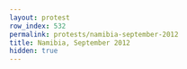 ```yaml
---
layout: protest
row_index: 532
permalink: protests/namibia-september-2012
title: Namibia, September 2012
hidden: true
---
```

